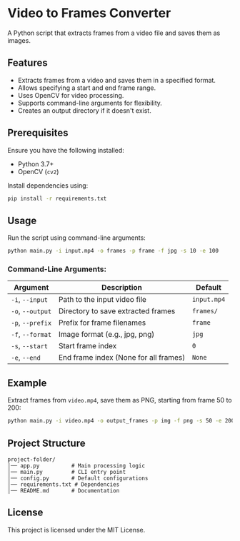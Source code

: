 # Video to Frames Converter

A Python script that extracts frames from a video file and saves them as images.

## Features

- Extracts frames from a video and saves them in a specified format.
- Allows specifying a start and end frame range.
- Uses OpenCV for video processing.
- Supports command-line arguments for flexibility.
- Creates an output directory if it doesn't exist.

## Prerequisites

Ensure you have the following installed:

- Python 3.7+
- OpenCV (`cv2`)

Install dependencies using:

```bash
pip install -r requirements.txt
```

## Usage

Run the script using command-line arguments:

```bash
python main.py -i input.mp4 -o frames -p frame -f jpg -s 10 -e 100
```

### Command-Line Arguments:

| Argument         | Description                           | Default     |
|------------------|---------------------------------------|-------------|
| `-i`, `--input`  | Path to the input video file          | `input.mp4` |
| `-o`, `--output` | Directory to save extracted frames    | `frames/`   |
| `-p`, `--prefix` | Prefix for frame filenames            | `frame`     |
| `-f`, `--format` | Image format (e.g., jpg, png)         | `jpg`       |
| `-s`, `--start`  | Start frame index                     | `0`         |
| `-e`, `--end`    | End frame index (None for all frames) | `None`      |

## Example

Extract frames from `video.mp4`, save them as PNG, starting from frame 50 to 200:

```bash
python main.py -i video.mp4 -o output_frames -p img -f png -s 50 -e 200
```

## Project Structure

```
project-folder/
│── app.py          # Main processing logic
│── main.py         # CLI entry point
│── config.py       # Default configurations
│── requirements.txt # Dependencies
│── README.md       # Documentation
```

## License

This project is licensed under the MIT License.

